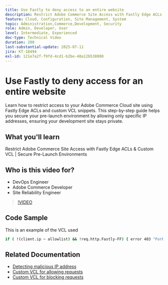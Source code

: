 ```yaml
---
title: Use Fastly to deny access to an entire website
description: Restrict Adobe Commerce Site Access with Fastly Edge ACLs and  a Custom VCL
feature: Cloud, Configuration, Site Management, System
topic: Administration,Commerce,Development, Security
role: Admin, Developer, User
level: Intermediate, Experienced
doc-type: Technical Video
duration: 200
last-substantial-update: 2025-07-11
jira: KT-18494
exl-id: 121e7a2f-f9fd-4cd1-b2be-48a12b538008
---
```

# Use Fastly to deny access for an entire website

Learn how to restrict access to your Adobe Commerce Cloud site using Fastly Edge ACLs and custom VCL snippets. This step-by-step guide helps you secure your pre-launch environment by allowing only specific IP addresses, ensuring your development site stays private. 

## What you'll learn

Restrict Adobe Commerce Site Access with Fastly Edge ACLs & Custom VCL | Secure Pre-Launch Environments

## Who is this video for?

* DevOps Engineer
* Adobe Commerce Developer
* Site Reliability Engineer

>[!VIDEO](https://video.tv.adobe.com/v/3464779/?learn=on&enablevpops)

## Code Sample

This is an example of the VCL used

```BASH
if ( !(client.ip ~ allowlist) && !req.http.Fastly-FF) { error 403 "Forbidden";}
```

## Related Documentation

* [Detecting malicious IP address](https://experienceleague.adobe.com/en/docs/commerce-learn/tutorials/tools/new-relic/malicious-ip)
* [Custom VCL for allowing requests](https://experienceleague.adobe.com/en/docs/commerce-on-cloud/user-guide/cdn/custom-vcl-snippets/fastly-vcl-allowlist)
* [Custom VCL for blocking requests](https://experienceleague.adobe.com/en/docs/commerce-on-cloud/user-guide/cdn/custom-vcl-snippets/fastly-vcl-blocking)

